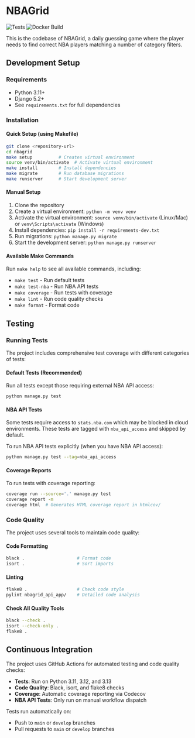 # NBAGrid

![Tests](https://github.com/YOUR_USERNAME/YOUR_REPO_NAME/workflows/Run%20Tests/badge.svg)
![Docker Build](https://github.com/YOUR_USERNAME/YOUR_REPO_NAME/workflows/Build%20and%20Push%20Docker%20Image/badge.svg)

This is the codebase of NBAGrid, a daily guessing game where the player needs to find correct NBA players matching a number of category filters.

## Development Setup

### Requirements

- Python 3.11+ 
- Django 5.2+
- See `requirements.txt` for full dependencies

### Installation

#### Quick Setup (using Makefile)
```bash
git clone <repository-url>
cd nbagrid
make setup          # Creates virtual environment
source venv/bin/activate  # Activate virtual environment
make install        # Install dependencies
make migrate        # Run database migrations
make runserver      # Start development server
```

#### Manual Setup
1. Clone the repository
2. Create a virtual environment: `python -m venv venv`
3. Activate the virtual environment: `source venv/bin/activate` (Linux/Mac) or `venv\Scripts\activate` (Windows)
4. Install dependencies: `pip install -r requirements-dev.txt`
5. Run migrations: `python manage.py migrate`
6. Start the development server: `python manage.py runserver`

#### Available Make Commands
Run `make help` to see all available commands, including:
- `make test` - Run default tests
- `make test-nba` - Run NBA API tests
- `make coverage` - Run tests with coverage
- `make lint` - Run code quality checks
- `make format` - Format code

## Testing

### Running Tests

The project includes comprehensive test coverage with different categories of tests:

#### Default Tests (Recommended)
Run all tests except those requiring external NBA API access:
```bash
python manage.py test
```

#### NBA API Tests
Some tests require access to `stats.nba.com` which may be blocked in cloud environments. These tests are tagged with `nba_api_access` and skipped by default.

To run NBA API tests explicitly (when you have NBA API access):
```bash
python manage.py test --tag=nba_api_access
```

#### Coverage Reports
To run tests with coverage reporting:
```bash
coverage run --source='.' manage.py test
coverage report -m
coverage html  # Generates HTML coverage report in htmlcov/
```

### Code Quality

The project uses several tools to maintain code quality:

#### Code Formatting
```bash
black .                    # Format code
isort .                    # Sort imports
```

#### Linting
```bash
flake8 .                   # Check code style
pylint nbagrid_api_app/    # Detailed code analysis
```

#### Check All Quality Tools
```bash
black --check .
isort --check-only .
flake8 .
```

## Continuous Integration

The project uses GitHub Actions for automated testing and code quality checks:

- **Tests**: Run on Python 3.11, 3.12, and 3.13
- **Code Quality**: Black, isort, and flake8 checks
- **Coverage**: Automatic coverage reporting via Codecov
- **NBA API Tests**: Only run on manual workflow dispatch

Tests run automatically on:
- Push to `main` or `develop` branches
- Pull requests to `main` or `develop` branches